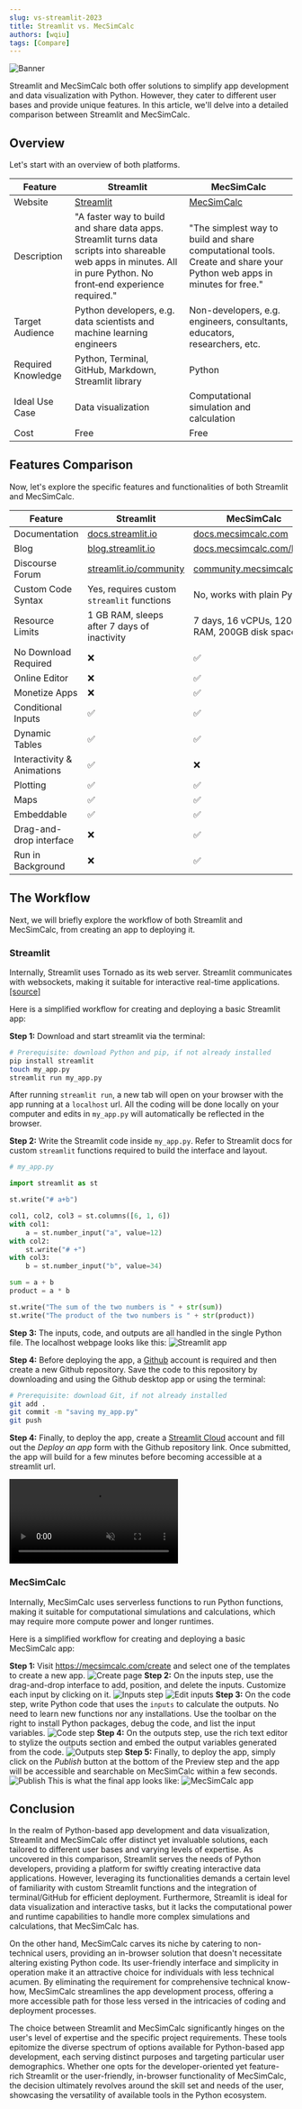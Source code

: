 ```yaml
---
slug: vs-streamlit-2023
title: Streamlit vs. MecSimCalc
authors: [wqiu]
tags: [Compare]
---
```


![Banner](/blog/compare/vs_streamlit_banner.jpg)

Streamlit and MecSimCalc both offer solutions to simplify app development and data visualization with Python. However, they cater to different user bases and provide unique features. In this article, we'll delve into a detailed comparison between Streamlit and MecSimCalc.

## Overview

Let's start with an overview of both platforms.

| Feature            | Streamlit                                                                                                                                                           | MecSimCalc                                                                                                            |
| ------------------ | ------------------------------------------------------------------------------------------------------------------------------------------------------------------- | --------------------------------------------------------------------------------------------------------------------- |
| Website            | [Streamlit](https://streamlit.io/)                                                                                                                                  | [MecSimCalc](https://mecsimcalc.com/)                                                                                 |
| Description        | "A faster way to build and share data apps. Streamlit turns data scripts into shareable web apps in minutes. All in pure Python. No front‑end experience required." | "The simplest way to build and share computational tools. Create and share your Python web apps in minutes for free." |
| Target Audience    | Python developers, e.g. data scientists and machine learning engineers                                                                                              | Non-developers, e.g. engineers, consultants, educators, researchers, etc.                                             |
| Required Knowledge | Python, Terminal, GitHub, Markdown, Streamlit library                                                                                                               | Python                                                                                                                |
| Ideal Use Case     | Data visualization                                                                                                                                                  | Computational simulation and calculation                                                                              |
| Cost               | Free                                                                                                                                                                | Free                                                                                                                  |

## Features Comparison

Now, let's explore the specific features and functionalities of both Streamlit and MecSimCalc.

| Feature                    | Streamlit                                                | MecSimCalc                                                   |
| -------------------------- | -------------------------------------------------------- | ------------------------------------------------------------ |
| Documentation              | [docs.streamlit.io](https://docs.streamlit.io)           | [docs.mecsimcalc.com](https://docs.mecsimcalc.com)           |
| Blog                       | [blog.streamlit.io](https://blog.streamlit.io)           | [docs.mecsimcalc.com/blog](https://docs.mecsimcalc.com/blog) |
| Discourse Forum            | [streamlit.io/community](https://streamlit.io/community) | [community.mecsimcalc.com](https://community.mecsimcalc.com) |
| Custom Code Syntax         | Yes, requires custom `streamlit` functions               | No, works with plain Python                                  |
| Resource Limits            | 1 GB RAM, sleeps after 7 days of inactivity              | 7 days, 16 vCPUs, 120 GB RAM, 200GB disk space               |
| No Download Required       | :x:                                                      | :white_check_mark:                                           |
| Online Editor              | :x:                                                      | :white_check_mark:                                           |
| Monetize Apps              | :x:                                                      | :white_check_mark:                                           |
| Conditional Inputs         | :white_check_mark:                                       | :white_check_mark:                                           |
| Dynamic Tables             | :white_check_mark:                                       | :white_check_mark:                                           |
| Interactivity & Animations | :white_check_mark:                                       | :x:                                                          |
| Plotting                   | :white_check_mark:                                       | :white_check_mark:                                           |
| Maps                       | :white_check_mark:                                       | :white_check_mark:                                           |
| Embeddable                 | :white_check_mark:                                       | :white_check_mark:                                           |
| Drag-and-drop interface    | :x:                                                      | :white_check_mark:                                           |
| Run in Background          | :x:                                                      | :white_check_mark:                                           |

## The Workflow

Next, we will briefly explore the workflow of both Streamlit and MecSimCalc, from creating an app to deploying it.

### Streamlit

Internally, Streamlit uses Tornado as its web server. Streamlit communicates with websockets, making it suitable for interactive real-time applications. [[source]](https://discuss.streamlit.io/t/running-streamlit-without-using-websocket/34007/4?u=john_walker)

Here is a simplified workflow for creating and deploying a basic Streamlit app:

**Step 1:** Download and start streamlit via the terminal:

```bash
# Prerequisite: download Python and pip, if not already installed
pip install streamlit
touch my_app.py
streamlit run my_app.py
```

After running `streamlit run`, a new tab will open on your browser with the app running at a `localhost` url. All the coding will be done locally on your computer and edits in `my_app.py` will automatically be reflected in the browser.

**Step 2:** Write the Streamlit code inside `my_app.py`. Refer to Streamlit docs for custom `streamlit` functions required to build the interface and layout.

```python
# my_app.py

import streamlit as st

st.write("# a+b")

col1, col2, col3 = st.columns([6, 1, 6])
with col1:
    a = st.number_input("a", value=12)
with col2:
    st.write("# +")
with col3:
    b = st.number_input("b", value=34)

sum = a + b
product = a * b

st.write("The sum of the two numbers is " + str(sum))
st.write("The product of the two numbers is " + str(product))
```

**Step 3:** The inputs, code, and outputs are all handled in the single Python file. The localhost webpage looks like this:
![Streamlit app](/blog/compare/streamlit_app.png)

**Step 4:** Before deploying the app, a [Github](https://github.com/) account is required and then create a new Github repository. Save the code to this repository by downloading and using the Github desktop app or using the terminal:

```bash
# Prerequisite: download Git, if not already installed
git add .
git commit -m "saving my_app.py"
git push
```

**Step 4:** Finally, to deploy the app, create a [Streamlit Cloud](https://streamlit.io/cloud) account and fill out the _Deploy an app_ form with the Github repository link. Once submitted, the app will build for a few minutes before becoming accessible at a streamlit url.

<div style={{ width:"100%", overflow: "hidden" }}>
<video muted="" loop="" controls style={{ width:"100%", overflow: "hidden" }}>
    <source src="https://s3-us-west-2.amazonaws.com/assets.streamlit.io/videos/streamlit_sharing_silent.mp4"/>
</video>
</div>

### MecSimCalc

Internally, MecSimCalc uses serverless functions to run Python functions, making it suitable for computational simulations and calculations, which may require more compute power and longer runtimes.

Here is a simplified workflow for creating and deploying a basic MecSimCalc app:

**Step 1:** Visit https://mecsimcalc.com/create and select one of the templates to create a new app.
![Create page](/blog/compare/mecsimcalc_create.png)
**Step 2:** On the inputs step, use the drag-and-drop interface to add, position, and delete the inputs. Customize each input by clicking on it.
![Inputs step](/blog/compare/mecsimcalc_inputs.png)
![Edit inputs](/blog/compare/mecsimcalc_edit_inputs.png)
**Step 3:** On the code step, write Python code that uses the `inputs` to calculate the outputs. No need to learn new functions nor any installations. Use the toolbar on the right to install Python packages, debug the code, and list the input variables.
![Code step](/blog/compare/mecsimcalc_code.png)
**Step 4:** On the outputs step, use the rich text editor to stylize the outputs section and embed the output variables generated from the code.
![Outputs step](/blog/compare/mecsimcalc_outputs.png)
**Step 5:** Finally, to deploy the app, simply click on the _Publish_ button at the bottom of the Preview step and the app will be accessible and searchable on MecSimCalc within a few seconds.
![Publish](/blog/compare/mecsimcalc_publish.png)
This is what the final app looks like:
![MecSimCalc app](/blog/compare/mecsimcalc_app.png)

## Conclusion

In the realm of Python-based app development and data visualization, Streamlit and MecSimCalc offer distinct yet invaluable solutions, each tailored to different user bases and varying levels of expertise. As uncovered in this comparison, Streamlit serves the needs of Python developers, providing a platform for swiftly creating interactive data applications. However, leveraging its functionalities demands a certain level of familiarity with custom Streamlit functions and the integration of terminal/GitHub for efficient deployment. Furthermore, Streamlit is ideal for data visualization and interactive tasks, but it lacks the computational power and runtime capabilities to handle more complex simulations and calculations, that MecSimCalc has.

On the other hand, MecSimCalc carves its niche by catering to non-technical users, providing an in-browser solution that doesn't necessitate altering existing Python code. Its user-friendly interface and simplicity in operation make it an attractive choice for individuals with less technical acumen. By eliminating the requirement for comprehensive technical know-how, MecSimCalc streamlines the app development process, offering a more accessible path for those less versed in the intricacies of coding and deployment processes.

The choice between Streamlit and MecSimCalc significantly hinges on the user's level of expertise and the specific project requirements. These tools epitomize the diverse spectrum of options available for Python-based app development, each serving distinct purposes and targeting particular user demographics. Whether one opts for the developer-oriented yet feature-rich Streamlit or the user-friendly, in-browser functionality of MecSimCalc, the decision ultimately revolves around the skill set and needs of the user, showcasing the versatility of available tools in the Python ecosystem.
